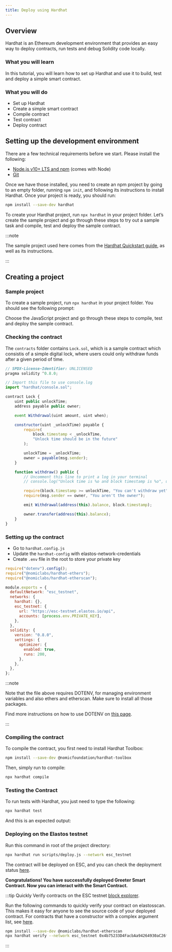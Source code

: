 ```yaml
---
title: Deploy using Hardhat
---
```


## Overview

Hardhat is an Ethereum development environment that provides an easy way to deploy contracts, run tests and debug Solidity code locally.

### What you will learn

In this tutorial, you will learn how to set up Hardhat and use it to build, test and deploy a simple smart contract.

### What you will do

- Set up Hardhat
- Create a simple smart contract
- Compile contract
- Test contract
- Deploy contract

## Setting up the development environment

There are a few technical requirements before we start. Please install the following:

- [Node.js v10+ LTS and npm](https://nodejs.org/en/) (comes with Node)
- [Git](https://git-scm.com/)

Once we have those installed, you need to create an npm project by going to an empty folder, running `npm init`, and following its instructions to install Hardhat. Once your project is ready, you should run:

```bash
npm install --save-dev hardhat
```

To create your Hardhat project, run `npx hardhat` in your project folder.
Let’s create the sample project and go through these steps to try out a sample task and compile, test and deploy the sample contract.

:::note

The sample project used here comes from the [<ins>Hardhat Quickstart guide</ins>](https://hardhat.org/getting-started/#quick-start), as well as its instructions.

:::

## Creating a project

### Sample project

To create a sample project, run `npx hardhat` in your project folder. You should see the following prompt:

<!-- ![img](/img/hardhat/quickstart.png) -->

Choose the JavaScript project and go through these steps to compile, test and deploy the sample contract.

### Checking the contract

The `contracts` folder contains `Lock.sol`, which is a sample contract which consistis of a simple digital lock, where users could only withdraw funds after a given period of time.

```js title="Lock.sol"
// SPDX-License-Identifier: UNLICENSED
pragma solidity ^0.8.0;

// Import this file to use console.log
import "hardhat/console.sol";

contract Lock {
    uint public unlockTime;
    address payable public owner;

    event Withdrawal(uint amount, uint when);

    constructor(uint _unlockTime) payable {
        require(
            block.timestamp < _unlockTime,
            "Unlock time should be in the future"
        );

        unlockTime = _unlockTime;
        owner = payable(msg.sender);
    }

    function withdraw() public {
        // Uncomment this line to print a log in your terminal
        // console.log("Unlock time is %o and block timestamp is %o", unlockTime, block.timestamp);

        require(block.timestamp >= unlockTime, "You can't withdraw yet");
        require(msg.sender == owner, "You aren't the owner");

        emit Withdrawal(address(this).balance, block.timestamp);

        owner.transfer(address(this).balance);
    }
}
```

### Setting up the contract

- Go to `hardhat.config.js`
- Update the `hardhat-config` with elastos-network-credentials
- Create `.env` file in the root to store your private key

```js
require("dotenv").config();
require("@nomiclabs/hardhat-ethers");
require("@nomiclabs/hardhat-etherscan");

module.exports = {
  defaultNetwork: "esc_testnet",
  networks: {
    hardhat: {},
    esc_testnet: {
      url: "https://esc-testnet.elastos.io/api",
      accounts: [process.env.PRIVATE_KEY],
    },
  },
  solidity: {
    version: "0.8.0",
    settings: {
      optimizer: {
        enabled: true,
        runs: 200,
      },
    },
  },
};
```

:::note

Note that the file above requires DOTENV, for managing environment variables and also ethers and etherscan. Make sure to install all those packages.

Find more instructions on how to use DOTENV on [<ins>this page</ins>](https://www.npmjs.com/package/dotenv).

:::

### Compiling the contract

To compile the contract, you first need to install Hardhat Toolbox:

```bash
npm install --save-dev @nomicfoundation/hardhat-toolbox
```

Then, simply run to compile:

```bash
npx hardhat compile
```

### Testing the Contract

To run tests with Hardhat, you just need to type the following:

```bash
npx hardhat test
```

And this is an expected output:

<!-- ![img](/img/hardhat/test.png) -->

### Deploying on the Elastos testnet

Run this command in root of the project directory:

```bash
npx hardhat run scripts/deploy.js --network esc_testnet
```

The contract will be deployed on ESC, and you can check the deployment status [here](https://esc-testnet.elastos.io/).

**Congratulations! You have successfully deployed Greeter Smart Contract. Now you can interact with the Smart Contract.**

:::tip Quickly Verify contracts on the ESC testnet [block explorer](https://esc-testnet.elastos.io/).

Run the following commands to quickly verify your contract on elastosscan. This makes it easy for anyone to see the source code of your deployed contract. For contracts that have a constructor with a complex argument list, see [here](https://hardhat.org/plugins/nomiclabs-hardhat-etherscan.html).

```bash
npm install --save-dev @nomiclabs/hardhat-etherscan
npx hardhat verify --network esc_testnet 0x4b75233D4FacbAa94264930aC26f9983e50C11AF
```

:::
